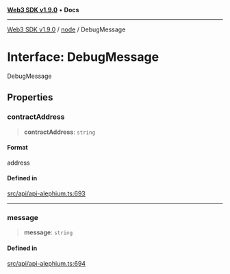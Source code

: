 [**Web3 SDK v1.9.0**](../../../README.md) • **Docs**

***

[Web3 SDK v1.9.0](../../../globals.md) / [node](../README.md) / DebugMessage

# Interface: DebugMessage

DebugMessage

## Properties

### contractAddress

> **contractAddress**: `string`

#### Format

address

#### Defined in

[src/api/api-alephium.ts:693](https://github.com/Mystic-Nayy/alephium-web3/blob/ee41f5e0e7d7fb0b155fe62f05b2ac03772895ca/packages/web3/src/api/api-alephium.ts#L693)

***

### message

> **message**: `string`

#### Defined in

[src/api/api-alephium.ts:694](https://github.com/Mystic-Nayy/alephium-web3/blob/ee41f5e0e7d7fb0b155fe62f05b2ac03772895ca/packages/web3/src/api/api-alephium.ts#L694)
